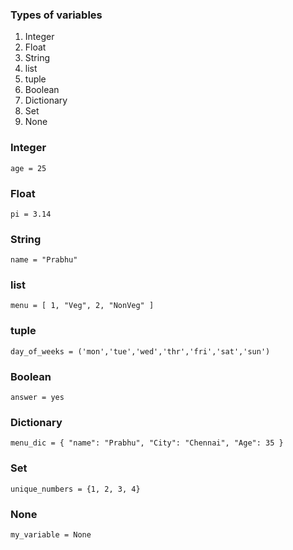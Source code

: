 ### Types of variables

1. Integer
2. Float 
3. String
4. list
5. tuple
6. Boolean
7. Dictionary 
8. Set
9. None


### Integer
```
age = 25
```

### Float
```
pi = 3.14
```

### String
```
name = "Prabhu"
```

### list
```
menu = [ 1, "Veg", 2, "NonVeg" ]
```

### tuple
```
day_of_weeks = ('mon','tue','wed','thr','fri','sat','sun')
```

### Boolean
```
answer = yes
```

### Dictionary
```
menu_dic = { "name": "Prabhu", "City": "Chennai", "Age": 35 }
```

### Set
```
unique_numbers = {1, 2, 3, 4}
```

### None
```
my_variable = None
```
